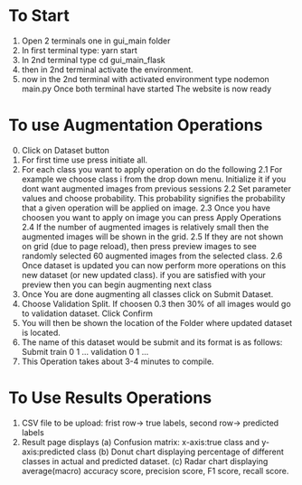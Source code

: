 # To Start
1. Open 2 terminals one in gui_main folder
2. In first terminal type: yarn start
3. In 2nd terminal type cd gui_main_flask
4. then in 2nd terminal activate the environment.
5. now in the 2nd terminal with activated environment type nodemon main.py
    Once both terminal have started The website is now ready

# To use Augmentation Operations
0. Click on Dataset button
1. For first time use press initiate all.
2. For each class you want to apply operation on do the following
    2.1 For example we choose class i from the drop down menu. Initialize it if you dont want augmented images from previous sessions
    2.2 Set parameter values and choose probability. This probability signifies the probability that a given operation will be applied  on image.
    2.3 Once you have choosen you want to apply on image you can press Apply Operations
    2.4 If the number of augmented images is relatively small then the augmented images will be shown in the grid.
    2.5 If they are not shown on grid (due to page reload), then press preview images to see randomly selected 60 augmented images from the selected class.
    2.6 Once dataset is updated you can now perform more operations on this new dataset (or new updated class). if you are satisfied with your preview then you can begin augmenting next class
3. Once You are done augmenting all classes click on Submit Dataset.
4. Choose Validation Split. If choosen 0.3 then 30% of all images would go to validation dataset. Click Confirm
5. You will then be shown the location of the Folder where updated dataset is located.
6. The name of this dataset would be submit and its format is as follows:
    Submit
        train
            0
            1
            ...
        validation
            0
            1
            ...
7. This Operation takes about 3-4 minutes to compile.

# To Use Results Operations
1. CSV file to be upload: frist row-> true labels, second row-> predicted labels
2. Result page displays (a) Confusion matrix: x-axis:true class and y-axis:predicted class
                        (b) Donut chart displaying percentage of different classes in actual and predicted dataset.
                        (c) Radar chart displaying average(macro) accuracy score, precision score, F1 score, recall score.